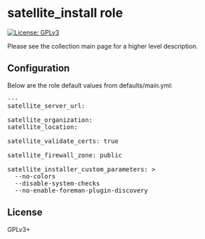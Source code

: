 # satellite_install role

[![License: GPLv3](https://img.shields.io/badge/license-GPLv3-brightgreen.svg)](https://www.gnu.org/licenses/gpl-3.0)

Please see the collection main page for a higher level description.

## Configuration

Below are the role default values from defaults/main.yml:

<pre>
---
satellite_server_url:

satellite_organization:
satellite_location:

satellite_validate_certs: true

satellite_firewall_zone: public

satellite_installer_custom_parameters: >
  --no-colors
  --disable-system-checks
  --no-enable-foreman-plugin-discovery
</pre>

## License

GPLv3+
